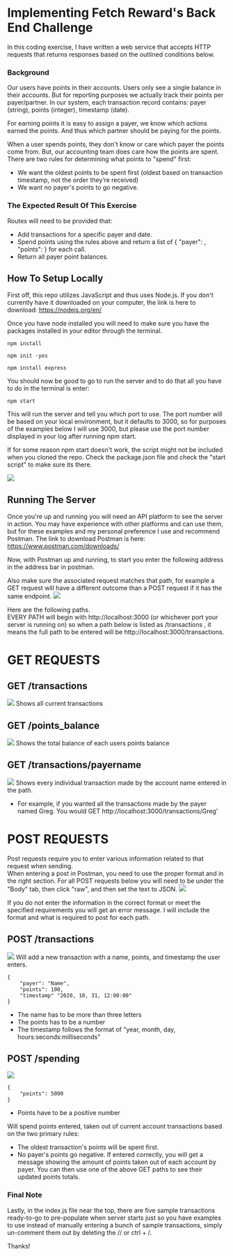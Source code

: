 # Implementing Fetch Reward's Back End Challenge

In this coding exercise, I have written a web service that accepts HTTP requests that returns responses based on the outlined conditions below.

### Background
Our users have points in their accounts. Users only see a single balance in their accounts. But for reporting purposes we actually track their
points per payer/partner. In our system, each transaction record contains: payer (string), points (integer), timestamp (date). 


For earning points it is easy to assign a payer, we know which actions earned the points. And thus which partner should be paying for the points. 


When a user spends points, they don't know or care which payer the points come from. But, our accounting team does care how the points are
spent. There are two rules for determining what points to "spend" first:
* We want the oldest points to be spent first (oldest based on transaction timestamp, not the order they’re received)
* We want no payer's points to go negative.

### The Expected Result Of This Exercise
Routes will need to be provided that:
* Add transactions for a specific payer and date.
* Spend points using the rules above and return a list of { "payer": <string>, "points": <integer> } for each call.
* Return all payer point balances.

## How To Setup Locally
First off, this repo utilizes JavaScript and thus uses Node.js.  If you don't currently have it downloaded on your computer, the link is here to download:
https://nodejs.org/en/


Once you have node installed you will need to make sure you have the packages installed in your editor through the terminal.
```
npm install
```
```
npm init -yes
```
```
npm install express
```


You should now be good to go to run the server and to do that all you have to do in the terminal is enter:
```
npm start
```
This will run the server and tell you which port to use.  The port number will be based on your local environment, but it defaults to 3000, so for purposes of the examples below I will use 3000, but please use the port number displayed in your log after running npm start.


If for some reason npm start doesn't work, the script might not be included when you cloned the repo.  Check the package.json file and check the "start script" to make sure its there.


![](img/npmstart.PNG)


## Running The Server
Once you're up and running you will need an API platform to see the server in action.  You may have experience with other platforms and can use them, but for these examples and my personal preference I use and recommend Postman.  The link to download Postman is here: https://www.postman.com/downloads/


Now, with Postman up and running, to start you enter the following address in the address bar in postman.


Also make sure the associated request matches that path, for example a GET request will have a different outcome than a POST request if it has the same endpoint.
![](img/postmanex.PNG)

Here are the following paths.  
EVERY PATH will begin with http://localhost:3000 (or whichever port your server is running on) so when a path below is listed as /transactions , it means the full path to be entered will be http://localhost:3000/transactions.

# GET REQUESTS


## GET /transactions
![](img/getTransactions.PNG)
Shows all current transactions
## GET /points_balance 
![](img/getPointBalance.PNG)
Shows the total balance of each users points balance
## GET /transactions/payername 
![](img/getTransactionsName.PNG)
Shows every individual transaction made by the account name entered in the path.
* For example, if you wanted all the transactions made by the payer named Greg.  You would GET http://localhost:3000/transactions/Greg'

# POST REQUESTS
Post requests require you to enter various information related to that request when sending.  
When entering a post in Postman, you need to use the proper format and in the right section.  For all POST requests below you will need to be under the "Body" tab, then click "raw", and then set the text to JSON.
![](img/postRequestex.PNG)

If you do not enter the information in the correct format or meet the specified requirements you will get an error message.
I will include the format and what is required to post for each path.

## POST /transactions
![](img/postTransactions.PNG)
Will add a new transaction with a name, points, and timestamp the user enters.
```
{
    "payer": "Name",
    "points": 100,
    "timestamp" "2020, 10, 31, 12:00:00"
}
```
* The name has to be more than three letters
* The points has to be a number
* The timestamp follows the format of "year, month, day, hours:seconds:milliseconds"

## POST /spending
![](img/postSpending.PNG)
```
{
    "points": 5000
}
```
* Points have to be a positive number

Will spend points entered, taken out of current account transactions based on the two primary rules:
* The oldest transaction's points will be spent first.
* No payer's points go negative.
If entered correctly, you will get a message showing the amount of points taken out of each account by payer.  You can then use one of the above GET paths to see their updated points totals.


### Final Note
Lastly, in the index.js file near the top, there are five sample transactions ready-to-go to pre-populate when server starts just so you have examples to use instead of manually entering a bunch of sample transactions, simply un-comment them out by deleting the // or ctrl + /.


Thanks!



